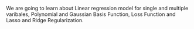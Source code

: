 
We are going to learn about Linear regression model for single and multiple varibales, Polynomial and Gaussian Basis Function, Loss Function and Lasso and Ridge Regularization.
